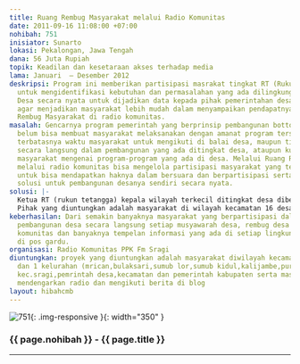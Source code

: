 ```yaml
---
title: Ruang Rembug Masyarakat melalui Radio Komunitas
date: 2011-09-16 11:08:00 +07:00
nohibah: 751
inisiator: Sunarto
lokasi: Pekalongan, Jawa Tengah
dana: 56 Juta Rupiah
topik: Keadilan dan kesetaraan akses terhadap media
lama: Januari  – Desember 2012
deskripsi: Program ini memberikan partisipasi masrakat tingkat RT (Rukun Tetangga)
  untuk mengidentifikasi kebutuhan dan permasalahan yang ada dilingkungan RT maupun
  Desa secara nyata untuk dijadikan data kepada pihak pemerintahan desa maupun terkait
  agar menjadikan masyarakat lebih mudah dalam menyampaikan pendapatnya melalui Ruang
  Rembug Masyarakat di radio komunitas.
masalah: Gencarnya program pemerintah yang berprinsip pembangunan bottom up planning
  belum bisa membuat masyarakat melaksanakan dengan amanat program tersebut karena
  terbatasnya waktu masyarakat untuk mengikuti di balai desa, maupun tidak dilibatkan
  secara langsung dalam pembangunan yang ada ditingkat desa, ataupun kurangnya informasi
  masyarakat mengenai program-program yang ada di desa. Melalui Ruang Rembug Masyarakat
  melalui radio komunitas bisa mengelola partisipasi masyarakat yang termarginalkan
  untuk bisa mendapatkan haknya dalam bersuara dan berpartisipasi serta memberikan
  solusi untuk pembangunan desanya sendiri secara nyata.
solusi: |-
  Ketua RT (rukun tetangga) kepala wilayah terkecil ditingkat desa diberikan kesempatan ber-Rembug(musyawarah) bersama wakil masyarakat RT setempat untuk menyampaikan pendapatnya tentang permaslahan lingkungannya dengan menghadirkan narasumber Kepala Desa,BPD,camat atau DPRD ) untuk disiarkan langsung melalui radio komunitas atau sebagai informasi warga melalui blog kemudian di link kepada dinas terkait diwilayah kabupaten untuk dijadikan sebagai penggalian gagasan warga tingkat RT.
  Pihak yang diuntungkan adalah masyarakat di wilayah kecamatan 16 desa dan 1 kelurahan (mrican,bulaksari,sumub lor,sumub kidul, kalijambe, purworejo, gebangkerep, bulakpelem, tegalsuruh, krasakageng, ketanonageng, sijeruk, purwodadi, kedungjaran, klunjukan, tegalontar, sragi) kec.sragi,pemrintah desa,kecamatan dan pemerintah kabupaten serta masyarakat yang mendengarkan radio dan mengikuti berita di blog
keberhasilan: Dari semakin banyaknya masyarakat yang berpartisipasi dalam mengikuti
  pembangunan desa secara langsung setiap musyawarah desa, rembug desa melalui radio
  komunitas dan banyaknya tempelan informasi yang ada di setiap lingkungan RT maupun
  di pos gardu.
organisasi: Radio Komunitas PPK Fm Sragi
diuntungkan: proyek yang diuntungkan adalah masyarakat diwilayah kecamatan 16 desa
  dan 1 kelurahan (mrican,bulaksari,sumub lor,sumub kidul,kalijambe,purworejo,gebangkerep,bulakpelem,tegalsuruh,krasakageng,ketanonageng,sijeruk,purwodadi,kedungjaran,klunjukan,tegalontar,sragi)
  kec.sragi,pemrintah desa,kecamatan dan pemerintah kabupaten serta masyarakat yang
  mendengarkan radio dan mengikuti berita di blog
layout: hibahcmb
---
```


![751](/static/img/hibahcmb/751.png){: .img-responsive }{: width="350" }

### {{ page.nohibah }} - {{ page.title }}

---
